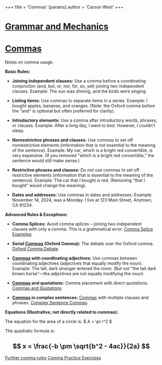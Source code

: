 +++
 title = 'Commas'
[params]
	author = 'Carson West'
+++
# [Grammar and Mechanics](./../grammar-and-mechanics/)
# [Commas](./../commas/)

Notes on comma usage.

**Basic Rules:**

* **Joining independent clauses:** Use a comma before a coordinating conjunction (and, but, or, nor, for, so, yet) joining two independent clauses.  Example:  The sun was shining, and the birds were singing.

* **Listing items:** Use commas to separate items in a series.  Example: I bought apples, bananas, and oranges.  (Note: the Oxford comma before the "and" is optional but often preferred for clarity).

* **Introductory elements:** Use a comma after introductory words, phrases, or clauses.  Example:  After a long day, I went to bed.  However, I couldn't sleep.

* **Nonrestrictive phrases and clauses:** Use commas to set off nonrestrictive elements (information that is not essential to the meaning of the sentence). Example: My car, which is a bright red convertible, is very expensive.  (If you removed "which is a bright red convertible," the sentence would still make sense.)

* **Restrictive phrases and clauses:** Do *not* use commas to set off restrictive elements (information that is essential to the meaning of the sentence). Example:  The car that I bought is red. (Removing "that I bought" would change the meaning).

* **Dates and addresses:**  Use commas in dates and addresses:  Example:  November 14, 2024, was a Monday. I live at 123 Main Street, Anytown, CA 91234.


**Advanced Rules & Exceptions:**

* **Comma Splices:**  Avoid comma splices – joining two independent clauses with only a comma.  This is a grammatical error. [Comma Splice Examples](./../comma-splice-examples/)

* **Serial [Commas](./../commas/) (Oxford Comma):**  The debate over the Oxford comma. [Oxford Comma Debate](./../oxford-comma-debate/)

* **[Commas](./../commas/) with coordinating adjectives:** Use commas between coordinating adjectives (adjectives that equally modify the noun). Example:  The tall, dark stranger entered the room.  (But *not* "the tall dark brown horse"—the adjectives are not equally modifying the noun)

* **[Commas](./../commas/) and quotations:** Comma placement with direct quotations. [Commas and Quotations](./../commas-and-quotations/)

* **[Commas](./../commas/) in complex sentences:**  [Commas](./../commas/) with multiple clauses and phrases. [Complex Sentence Commas](./../complex-sentence-commas/)


**Equations (Illustrative, not directly related to commas):**

The equation for the area of a circle is:   $ A = \pi r^2 $ 

The quadratic formula is:
##  $$ x = \frac{-b \pm \sqrt{b^2 - 4ac}}{2a} $$  

[Further comma rules](./../further-comma-rules/)
[Comma Practice Exercises](./../comma-practice-exercises/)

